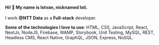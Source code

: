 #### Hi! 👋 My name is Istvan, nicknamed Isti.

I work **@NTT Data** as a **Full-stack** developer.

**Some of the technologies I love to use**:
HTML, CSS, JavaScript, React, NextJs, NodeJS, Firebase, WAMP, Storybook, Unit Testing, MySQL, REST, Headless CMS, React Native, GraphQL, JSON, Express, NoSQL.
